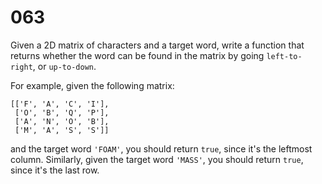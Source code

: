 # 063

Given a 2D matrix of characters and a target word, write a function that returns whether the word can be found in the matrix by going `left-to-right`, or `up-to-down`.

For example, given the following matrix:

```
[['F', 'A', 'C', 'I'],
 ['O', 'B', 'Q', 'P'],
 ['A', 'N', 'O', 'B'],
 ['M', 'A', 'S', 'S']]
```

and the target word `'FOAM'`, you should return `true`, since it's the leftmost column. Similarly, given the target word `'MASS'`, you should return `true`, since it's the last row.
